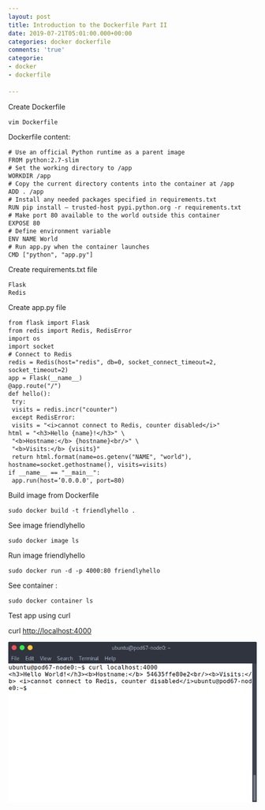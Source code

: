 ```yaml
---
layout: post
title: Introduction to the Dockerfile Part II
date: 2019-07-21T05:01:00.000+00:00
categories: docker dockerfile
comments: 'true'
categorie:
- docker
- dockerfile

---
```

Create Dockerfile

    vim Dockerfile

Dockerfile content:

    # Use an official Python runtime as a parent image
    FROM python:2.7-slim
    # Set the working directory to /app
    WORKDIR /app
    # Copy the current directory contents into the container at /app
    ADD . /app
    # Install any needed packages specified in requirements.txt
    RUN pip install — trusted-host pypi.python.org -r requirements.txt
    # Make port 80 available to the world outside this container
    EXPOSE 80
    # Define environment variable
    ENV NAME World
    # Run app.py when the container launches
    CMD ["python", "app.py"]

Create requirements.txt file

    Flask
    Redis

Create app.py file

    from flask import Flask
    from redis import Redis, RedisError
    import os
    import socket
    # Connect to Redis
    redis = Redis(host="redis", db=0, socket_connect_timeout=2, socket_timeout=2)
    app = Flask(__name__)
    @app.route("/")
    def hello():
     try:
     visits = redis.incr("counter")
     except RedisError:
     visits = "<i>cannot connect to Redis, counter disabled</i>"
    html = "<h3>Hello {name}!</h3>" \
     "<b>Hostname:</b> {hostname}<br/>" \
     "<b>Visits:</b> {visits}"
     return html.format(name=os.getenv("NAME", "world"), hostname=socket.gethostname(), visits=visits)
    if __name__ == "__main__":
     app.run(host=’0.0.0.0', port=80)

Build image from Dockerfile

    sudo docker build -t friendlyhello .

See image friendlyhello

    sudo docker image ls

Run image friendlyhello

    sudo docker run -d -p 4000:80 friendlyhello

See container :

    sudo docker container ls

Test app using curl

curl [http://localhost:4000](http://localhost:4000/)

![](/uploads/1_OZ5O_qIclMIEBLfPTscCwQ.png)